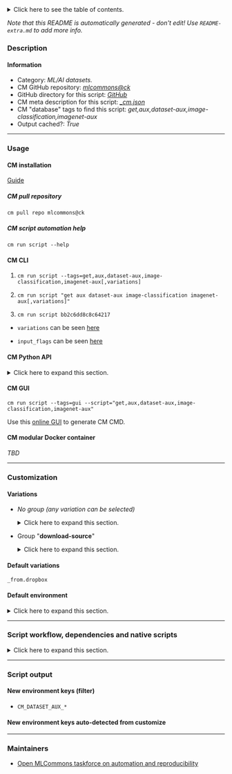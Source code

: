 <details>
<summary>Click here to see the table of contents.</summary>

* [Description](#description)
* [Information](#information)
* [Usage](#usage)
  * [ CM installation](#cm-installation)
  * [ CM script automation help](#cm-script-automation-help)
  * [ CM CLI](#cm-cli)
  * [ CM Python API](#cm-python-api)
  * [ CM GUI](#cm-gui)
  * [ CM modular Docker container](#cm-modular-docker-container)
* [Customization](#customization)
  * [ Variations](#variations)
  * [ Default environment](#default-environment)
* [Script workflow, dependencies and native scripts](#script-workflow-dependencies-and-native-scripts)
* [Script output](#script-output)
* [New environment keys (filter)](#new-environment-keys-(filter))
* [New environment keys auto-detected from customize](#new-environment-keys-auto-detected-from-customize)
* [Maintainers](#maintainers)

</details>

*Note that this README is automatically generated - don't edit! Use `README-extra.md` to add more info.*

### Description

#### Information

* Category: *ML/AI datasets.*
* CM GitHub repository: *[mlcommons@ck](https://github.com/mlcommons/ck/tree/master/cm-mlops)*
* GitHub directory for this script: *[GitHub](https://github.com/mlcommons/ck/tree/master/cm-mlops/script/get-dataset-imagenet-aux)*
* CM meta description for this script: *[_cm.json](_cm.json)*
* CM "database" tags to find this script: *get,aux,dataset-aux,image-classification,imagenet-aux*
* Output cached?: *True*
___
### Usage

#### CM installation

[Guide](https://github.com/mlcommons/ck/blob/master/docs/installation.md)

##### CM pull repository

```cm pull repo mlcommons@ck```

##### CM script automation help

```cm run script --help```

#### CM CLI

1. `cm run script --tags=get,aux,dataset-aux,image-classification,imagenet-aux[,variations] `

2. `cm run script "get aux dataset-aux image-classification imagenet-aux[,variations]" `

3. `cm run script bb2c6dd8c8c64217 `

* `variations` can be seen [here](#variations)

* `input_flags` can be seen [here](#script-flags-mapped-to-environment)

#### CM Python API

<details>
<summary>Click here to expand this section.</summary>

```python

import cmind

r = cmind.access({'action':'run'
                  'automation':'script',
                  'tags':'get,aux,dataset-aux,image-classification,imagenet-aux'
                  'out':'con',
                  ...
                  (other input keys for this script)
                  ...
                 })

if r['return']>0:
    print (r['error'])

```

</details>


#### CM GUI

```cm run script --tags=gui --script="get,aux,dataset-aux,image-classification,imagenet-aux"```

Use this [online GUI](https://cKnowledge.org/cm-gui/?tags=get,aux,dataset-aux,image-classification,imagenet-aux) to generate CM CMD.

#### CM modular Docker container

*TBD*

___
### Customization


#### Variations

  * *No group (any variation can be selected)*
    <details>
    <summary>Click here to expand this section.</summary>

    * `_2012`
      - Environment variables:
        - *CM_DATASET_AUX_VER*: `2012`
      - Workflow:

    </details>


  * Group "**download-source**"
    <details>
    <summary>Click here to expand this section.</summary>

    * `_from.berkeleyvision`
      - Environment variables:
        - *CM_WGET_URL*: `http://dl.caffe.berkeleyvision.org/caffe_ilsvrc12.tar.gz`
      - Workflow:
    * **`_from.dropbox`** (default)
      - Environment variables:
        - *CM_WGET_URL*: `https://www.dropbox.com/s/92n2fyej3lzy3s3/caffe_ilsvrc12.tar.gz`
      - Workflow:

    </details>


#### Default variations

`_from.dropbox`
#### Default environment

<details>
<summary>Click here to expand this section.</summary>

These keys can be updated via `--env.KEY=VALUE` or `env` dictionary in `@input.json` or using script flags.


</details>

___
### Script workflow, dependencies and native scripts

<details>
<summary>Click here to expand this section.</summary>

  1. Read "deps" on other CM scripts from [meta](https://github.com/mlcommons/ck/tree/master/cm-mlops/script/get-dataset-imagenet-aux/_cm.json)
  1. Run "preprocess" function from customize.py
  1. Read "prehook_deps" on other CM scripts from [meta](https://github.com/mlcommons/ck/tree/master/cm-mlops/script/get-dataset-imagenet-aux/_cm.json)
  1. ***Run native script if exists***
     * [run.bat](https://github.com/mlcommons/ck/tree/master/cm-mlops/script/get-dataset-imagenet-aux/run.bat)
     * [run.sh](https://github.com/mlcommons/ck/tree/master/cm-mlops/script/get-dataset-imagenet-aux/run.sh)
  1. Read "posthook_deps" on other CM scripts from [meta](https://github.com/mlcommons/ck/tree/master/cm-mlops/script/get-dataset-imagenet-aux/_cm.json)
  1. Run "postrocess" function from customize.py
  1. Read "post_deps" on other CM scripts from [meta](https://github.com/mlcommons/ck/tree/master/cm-mlops/script/get-dataset-imagenet-aux/_cm.json)
</details>

___
### Script output
#### New environment keys (filter)

* `CM_DATASET_AUX_*`
#### New environment keys auto-detected from customize

___
### Maintainers

* [Open MLCommons taskforce on automation and reproducibility](https://github.com/mlcommons/ck/blob/master/docs/taskforce.md)